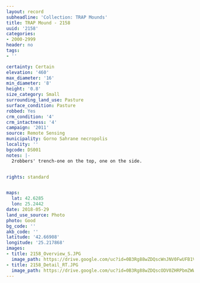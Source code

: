 ```yaml
---
layout: record
subheadline: 'Collection: TRAP Mounds'
title: TRAP Mound - 2158
uuid: '2158'
categories:
- 2000-2999
header: no
tags:
- ''

certainty: Certain
elevation: '460'
max_diameter: '16'
min_diameter: '8'
height: '0.8'
size_category: Small
surrounding_land_use: Pasture
surface_condition: Pasture
robbed: Yes
crm_condition: '4'
crm_intactness: '4'
campaign: '2011'
source: Remote Sensing
municipality: Gorno Sahrane necropolis
locality: ''
bgcode: DS001
notes: |-
  2robbers' trench-one on the top, one on the side.


rights: standard


maps:
  lat: 42.6285
  lon: 25.2442
date: 2018-05-29
land_use_source: Photo
photo: Good
bg_code: ''
akb_code: ''
latitude: '42.66908'
longitude: '25.217868'
images:
- title: 2158_Overview_S.JPG
  image_path: https://drive.google.com/uc?id=0B3Rg88wZDQscWnJNV0FwUFB1VDg
- title: 2158_Detail_RT.JPG
  image_path: https://drive.google.com/uc?id=0B3Rg88wZDQscODV0ZHRPbmZWWE0
---
```

